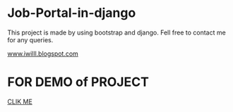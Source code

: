 # Job-Portal-in-django

This project is made by using bootstrap and django. Fell free to contact me for any queries.

www.iwilll.blogspot.com


<h1>FOR DEMO of PROJECT</h1>

<a href="http://pulchowkjobsportal.herokuapp.com">CLIK ME</a>
